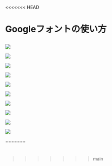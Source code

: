 <<<<<<< HEAD
# Googleフォントの使い方

## 

![](./images/4-create-your-book-in-vivliostyle-2/1-how-to-use-googlefont/4-1-1.png)

![](./images/4-create-your-book-in-vivliostyle-2/1-how-to-use-googlefont/4-1-2.png)

![](./images/4-create-your-book-in-vivliostyle-2/1-how-to-use-googlefont/4-1-3.png)

![](./images/4-create-your-book-in-vivliostyle-2/1-how-to-use-googlefont/4-1-4.png)

![](./images/4-create-your-book-in-vivliostyle-2/1-how-to-use-googlefont/4-1-5.png)

![](./images/4-create-your-book-in-vivliostyle-2/1-how-to-use-googlefont/4-1-6.png)

![](./images/4-create-your-book-in-vivliostyle-2/1-how-to-use-googlefont/4-1-7.png)

![](./images/4-create-your-book-in-vivliostyle-2/1-how-to-use-googlefont/4-1-8.png)

![](./images/4-create-your-book-in-vivliostyle-2/1-how-to-use-googlefont/4-1-9.png)

![](./images/4-create-your-book-in-vivliostyle-2/1-how-to-use-googlefont/4-1-10.png)

=======
# 

## 
>>>>>>> main

